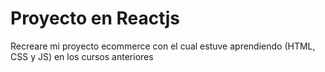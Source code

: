 <h1> Proyecto en Reactjs </h1>

<p>Recreare mi proyecto ecommerce con el cual estuve aprendiendo (HTML, CSS y JS) en los cursos anteriores</p>